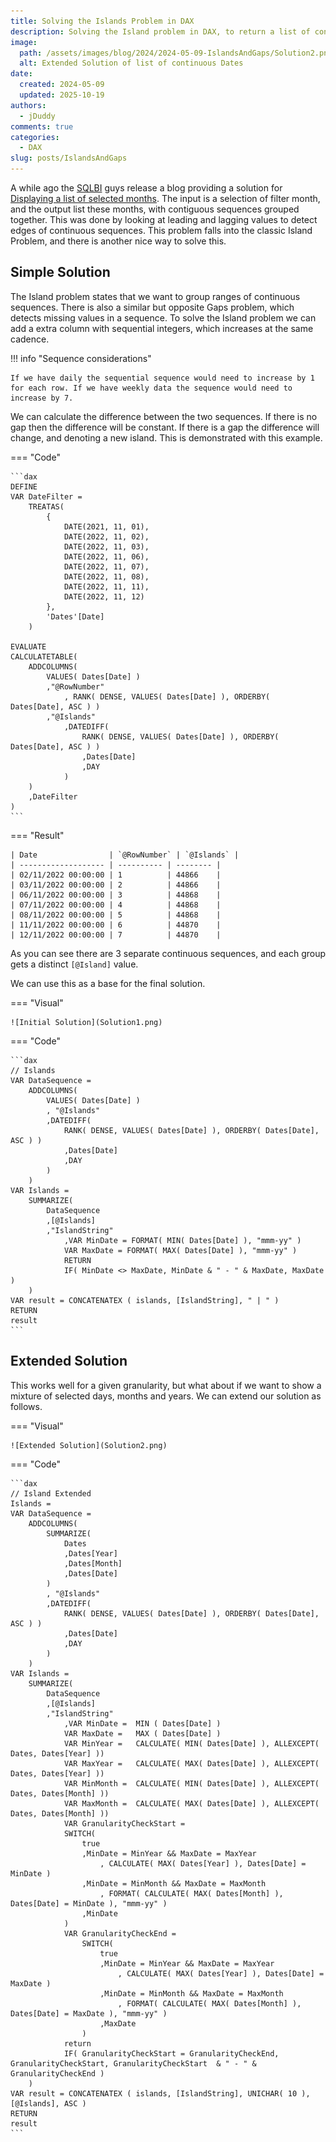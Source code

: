 ```yaml
---
title: Solving the Islands Problem in DAX
description: Solving the Island problem in DAX, to return a list of continuous Dates
image:
  path: /assets/images/blog/2024/2024-05-09-IslandsAndGaps/Solution2.png
  alt: Extended Solution of list of continuous Dates
date:
  created: 2024-05-09
  updated: 2025-10-19
authors:
  - jDuddy
comments: true
categories:
  - DAX
slug: posts/IslandsAndGaps
---
```


A while ago the [SQLBI](https://www.sqlbi.com/) guys release a blog providing a solution for [Displaying a list of selected months](https://www.sqlbi.com/blog/alberto/2018/12/20/displaying-a-list-of-selected-months/). The input is a selection of filter month, and the output list these months, with contiguous sequences grouped together. This was done by looking at leading and lagging values to detect edges of continuous sequences. This problem falls into the classic Island Problem, and there is another nice way to solve this.

## Simple Solution

The Island problem states that we want to group ranges of continuous sequences. There is also a similar but opposite Gaps problem, which detects missing values in a sequence. To solve the Island problem we can add a extra column with sequential integers, which increases at the same cadence. 

!!! info "Sequence considerations"
		
	If we have daily the sequential sequence would need to increase by 1 for each row. If we have weekly data the sequence would need to increase by 7. 

We can calculate the difference between the two sequences. If there is no gap then the difference will be constant. If there is a gap the difference will change, and denoting a new island. This is demonstrated with this example.

=== "Code"

	```dax
	DEFINE 
	VAR DateFilter = 
		TREATAS(
			{
				DATE(2021, 11, 01),
				DATE(2022, 11, 02),
				DATE(2022, 11, 03),
				DATE(2022, 11, 06),
				DATE(2022, 11, 07),
				DATE(2022, 11, 08),
				DATE(2022, 11, 11),
				DATE(2022, 11, 12)	
			},
			'Dates'[Date]
		)

	EVALUATE
	CALCULATETABLE(
		ADDCOLUMNS(
			VALUES( Dates[Date] )
			,"@RowNumber"
				, RANK( DENSE, VALUES( Dates[Date] ), ORDERBY( Dates[Date], ASC ) )
			,"@Islands"
				,DATEDIFF(
					RANK( DENSE, VALUES( Dates[Date] ), ORDERBY( Dates[Date], ASC ) )
					,Dates[Date]
					,DAY 
				)
		)
		,DateFilter
	)
	```
=== "Result"

	| Date                | `@RowNumber` | `@Islands` |
	| ------------------- | ---------- | -------- |
	| 02/11/2022 00:00:00 | 1          | 44866    |
	| 03/11/2022 00:00:00 | 2          | 44866    |
	| 06/11/2022 00:00:00 | 3          | 44868    |
	| 07/11/2022 00:00:00 | 4          | 44868    |
	| 08/11/2022 00:00:00 | 5          | 44868    |
	| 11/11/2022 00:00:00 | 6          | 44870    |
	| 12/11/2022 00:00:00 | 7          | 44870    |

As you can see there are 3 separate continuous sequences, and each group gets a distinct `[@Island]` value. 

We can use this as a base for the final solution. 

=== "Visual"

	![Initial Solution](Solution1.png)

=== "Code"

	```dax
	// Islands
	VAR DataSequence = 
		ADDCOLUMNS(
			VALUES( Dates[Date] )
			, "@Islands"
			,DATEDIFF(
				RANK( DENSE, VALUES( Dates[Date] ), ORDERBY( Dates[Date], ASC ) )
				,Dates[Date]
				,DAY 
			)
		)
	VAR Islands =	
		SUMMARIZE(
			DataSequence
			,[@Islands]
			,"IslandString"
				,VAR MinDate = FORMAT( MIN( Dates[Date] ), "mmm-yy" )
				VAR MaxDate = FORMAT( MAX( Dates[Date] ), "mmm-yy" )
				RETURN
				IF( MinDate <> MaxDate, MinDate & " - " & MaxDate, MaxDate )
		)
	VAR result = CONCATENATEX ( islands, [IslandString], " | " )
	RETURN
	result
	```

## Extended Solution

This works well for a given granularity, but what about if we want to show a mixture of selected days, months and years. We can extend our solution as follows.

=== "Visual"

	![Extended Solution](Solution2.png)

=== "Code"

	```dax
	// Island Extended
	Islands = 
	VAR DataSequence = 
		ADDCOLUMNS(
			SUMMARIZE(
				Dates
				,Dates[Year]
				,Dates[Month]
				,Dates[Date]
			)
			, "@Islands"
			,DATEDIFF(
				RANK( DENSE, VALUES( Dates[Date] ), ORDERBY( Dates[Date], ASC ) )
				,Dates[Date]
				,DAY 
			)
		)
	VAR Islands =	
		SUMMARIZE(
			DataSequence
			,[@Islands]
			,"IslandString"
				,VAR MinDate =  MIN ( Dates[Date] )
				VAR MaxDate =   MAX ( Dates[Date] )
				VAR MinYear = 	CALCULATE( MIN( Dates[Date] ), ALLEXCEPT( Dates, Dates[Year] ))
				VAR MaxYear = 	CALCULATE( MAX( Dates[Date] ), ALLEXCEPT( Dates, Dates[Year] ))
				VAR MinMonth =  CALCULATE( MIN( Dates[Date] ), ALLEXCEPT( Dates, Dates[Month] ))
				VAR MaxMonth =  CALCULATE( MAX( Dates[Date] ), ALLEXCEPT( Dates, Dates[Month] ))
				VAR GranularityCheckStart = 
				SWITCH(
					true
					,MinDate = MinYear && MaxDate = MaxYear
						, CALCULATE( MAX( Dates[Year] ), Dates[Date] = MinDate )
					,MinDate = MinMonth && MaxDate = MaxMonth
						, FORMAT( CALCULATE( MAX( Dates[Month] ), Dates[Date] = MinDate ), "mmm-yy" )
					,MinDate
				)
				VAR GranularityCheckEnd = 
					SWITCH(
						true
						,MinDate = MinYear && MaxDate = MaxYear
							, CALCULATE( MAX( Dates[Year] ), Dates[Date] = MaxDate )
						,MinDate = MinMonth && MaxDate = MaxMonth
							, FORMAT( CALCULATE( MAX( Dates[Month] ), Dates[Date] = MaxDate ), "mmm-yy" )
						,MaxDate
					)
				return
				IF( GranularityCheckStart = GranularityCheckEnd, GranularityCheckStart, GranularityCheckStart  & " - " & GranularityCheckEnd )
		)
	VAR result = CONCATENATEX ( islands, [IslandString], UNICHAR( 10 ), [@Islands], ASC )
	RETURN
	result
	```